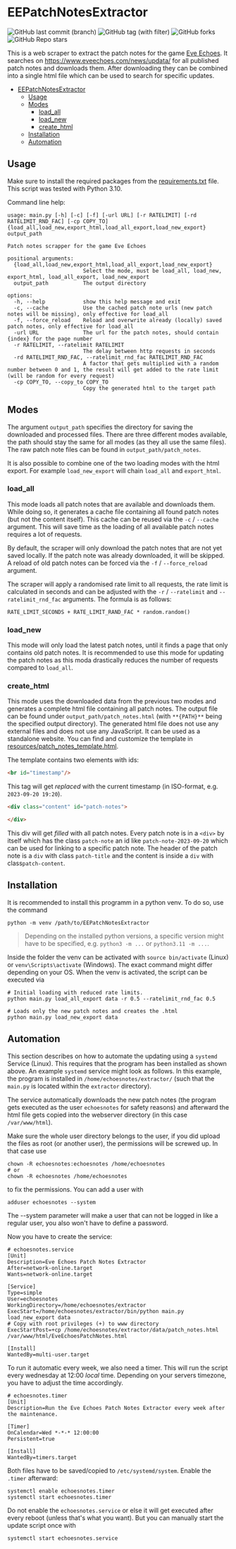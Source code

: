 # EEPatchNotesExtractor

![GitHub last commit (branch)](https://img.shields.io/github/last-commit/Blaumeise03/EEPatchNotesExtractor/master)
![GitHub tag (with filter)](https://img.shields.io/github/v/tag/Blaumeise03/EEPatchNotesExtractor?label=latest)
![GitHub forks](https://img.shields.io/github/forks/Blaumeise03/EEPatchNotesExtractor)
![GitHub Repo stars](https://img.shields.io/github/stars/Blaumeise03/EEPatchNotesExtractor)


This is a web scraper to extract the patch notes for the game [Eve Echoes](https://www.eveechoes.com/). It searches on
https://www.eveechoes.com/news/updata/ for all published patch notes and downloads them. After downloading they can be
combined into a single html file which can be used to search for specific updates.

<!-- TOC -->
* [EEPatchNotesExtractor](#eepatchnotesextractor)
  * [Usage](#usage)
  * [Modes](#modes)
    * [load_all](#loadall)
    * [load_new](#loadnew)
    * [create_html](#createhtml)
  * [Installation](#installation)
  * [Automation](#automation)
<!-- TOC -->

## Usage

Make sure to install the required packages from the [requirements.txt](requirements.txt) file. This script was tested
with Python 3.10.

Command line help:

```
usage: main.py [-h] [-c] [-f] [-url URL] [-r RATELIMIT] [-rd RATELIMIT_RND_FAC] [-cp COPY_TO] {load_all,load_new,export_html,load_all_export,load_new_export} output_path
                                                                                                                                                                         
Patch notes scrapper for the game Eve Echoes                                                                                                                             
                                                                                                                                                                         
positional arguments:                                                                                                                                                    
  {load_all,load_new,export_html,load_all_export,load_new_export}                                                                                                        
                        Select the mode, must be load_all, load_new, export_html, load_all_export, load_new_export                                                       
  output_path           The output directory                                                                                                                             
                                                                                                                                                                         
options:                                                                                                                                                                 
  -h, --help            show this help message and exit
  -c, --cache           Use the cached patch note urls (new patch notes will be missing), only effective for load_all
  -f, --force_reload    Reload and overwrite already (locally) saved patch notes, only effective for load_all
  -url URL              The url for the patch notes, should contain {index} for the page number
  -r RATELIMIT, --ratelimit RATELIMIT
                        The delay between http requests in seconds
  -rd RATELIMIT_RND_FAC, --ratelimit_rnd_fac RATELIMIT_RND_FAC
                        A factor that gets multiplied with a random number between 0 and 1, the result will get added to the rate limit (will be random for every request)
  -cp COPY_TO, --copy_to COPY_TO
                        Copy the generated html to the target path
```
## Modes

The argument `output_path` specifies the directory for saving the downloaded and processed files. There are three
different modes available, the path should stay the same for all modes (as they all use the same files). The raw
patch note files can be found in `output_path/patch_notes`.

It is also possible to combine one of the two loading modes with the html export. For example `load_new_export` will 
chain `load_all` and `export_html`.

### load_all
This mode loads all patch notes that are available and downloads them. While doing so, it generates a cache file
containing all found patch notes (but not the content itself). This cache can be reused via the `-c` / `--cache`
argument. This will save time as the loading of all available patch notes requires a lot of requests.

By default, the scraper will only download the patch notes that are not yet saved locally. If the patch note was already
downloaded, it will be skipped. A reload of old patch notes can be forced via the `-f` / `--force_reload` argument.

The scraper will apply a randomised rate limit to all requests, the rate limit is calculated in seconds and can be
adjusted with the `-r` / `--ratelimit` and `--ratelimit_rnd_fac` arguments. The formula is as follows:
```
RATE_LIMIT_SECONDS + RATE_LIMIT_RAND_FAC * random.random()
```

### load_new
This mode will only load the latest patch notes, until it finds a page that only contains old patch notes. It is
recommended to use this mode for updating the patch notes as this moda drastically reduces the number of 
requests compared to `load_all`.

### create_html
This mode uses the downloaded data from the previous two modes and generates a complete html file containing all patch
notes. The output file can be found under `output_path/patch_notes.html` (with `**{PATH}**` being the specified output
directory).
The generated html file does not use any external files and does not use any JavaScript. It can be used as
a standalone website. You can find and customize the template in [resources/patch_notes_template.html](resources/patch_notes_template.html).

The template contains two elements with ids:
```html
<br id="timestamp"/>
```
This tag will get *replaced* with the current timestamp (in ISO-format, e.g. `2023-09-20 19:20`).

```html
<div class="content" id="patch-notes">

</div>
```
This div will get *filled* with all patch notes. Every patch note is in a `<div>` by itself which has the class 
`patch-note` an id like `patch-note-2023-09-20` which can be used for linking to a specific patch note. The header of
the patch note is a `div` with class `patch-title` and the content is inside a `div` with class`patch-content`.

## Installation
It is recommended to install this programm in a python venv. To do so, use the command
```shell
python -m venv /path/to/EEPatchNotesExtractor
```
> Depending on the installed python versions, a specific version might have to be specified, e.g. `python3 -m ...` or 
> `python3.11 -m ...`.

Inside the folder the venv can be activated with `source bin/activate` (Linux) or `venv\Scripts\activate` (Windows). The
exact command might differ depending on your OS. When the venv is activated, the script can be executed via
```shell
# Initial loading with reduced rate limits.
python main.py load_all_export data -r 0.5 --ratelimit_rnd_fac 0.5

# Loads only the new patch notes and creates the .html
python main.py load_new_export data
```

## Automation
This section describes on how to automate the updating using a `systemd` Service (Linux). This requires that the program
has been installed as shown above. An example `systemd` service might look as follows. In this example, the program is 
installed in `/home/echoesnotes/extractor/` (such that the `main.py` is located within the `extractor` directory).

The service automatically downloads the new patch notes (the program gets executed as the user `echoesnotes` for 
safety reasons) and afterward the html file gets copied into the webserver directory (in this case `/var/www/html`).

Make sure the whole user directory belongs
to the user, if you did upload the files as root (or another user), the permissions will be screwed up. In that case use
```shell
chown -R echoesnotes:echoesnotes /home/echoesnotes
# or
chown -R echoesnotes /home/echoesnotes
```
to fix the permissions. You can add a user with
```shell
adduser echoesnotes --system
```
The --system parameter will make a user that can not be logged in like a regular user, you also won't have to define
a password.

Now you have to create the service:

```unit file (systemd)
# echoesnotes.service
[Unit]
Description=Eve Echoes Patch Notes Extractor
After=network-online.target
Wants=network-online.target

[Service]
Type=simple
User=echoesnotes
WorkingDirectory=/home/echoesnotes/extractor
ExecStart=/home/echoesnotes/extractor/bin/python main.py load_new_export data
# Copy with root privileges (+) to www directory
ExecStartPost=+cp /home/echoesnotes/extractor/data/patch_notes.html /var/www/html/EveEchoesPatchNotes.html

[Install]
WantedBy=multi-user.target
```
To run it automatic every week, we also need a timer. This will run the script every wednesday at 12:00 *local* time.
Depending on your servers timezone, you have to adjust the time accordingly. 
```unit file (systemd)
# echoesnotes.timer
[Unit]
Description=Run the Eve Echoes Patch Notes Extractor every week after the maintenance.

[Timer]
OnCalendar=Wed *-*-* 12:00:00
Persistent=true

[Install]
WantedBy=timers.target
```
Both files have to be saved/copied to `/etc/systemd/system`. Enable the `.timer` afterward:
```shell
systemctl enable echoesnotes.timer
systemctl start echoesnotes.timer
```
Do not enable the `echoesnotes.service` or else it will get executed after every reboot (unless that's what you want).
But you can manually start the update script once with
```shell
systemctl start echoesnotes.service
```
